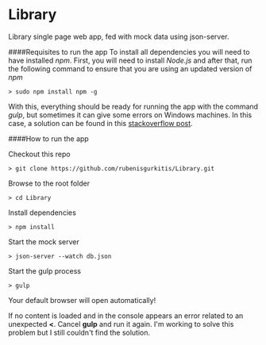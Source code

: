 # Library
Library single page web app, fed with mock data using json-server.

####Requisites to run the app
To install all dependencies you will need to have installed *npm*. First, you will need to install *Node.js* and after that, run the following command to ensure that you are using an updated version of *npm*
```
> sudo npm install npm -g
```
With this, everything should be ready for running the app with the command *gulp*, but sometimes it can give some errors on Windows machines. In this case, a solution can be found in this [stackoverflow post](http://stackoverflow.com/a/24042936).

####How to run the app

Checkout this repo
```
> git clone https://github.com/rubenisgurkitis/Library.git
```
Browse to the root folder
```
> cd Library
```
Install dependencies
```
> npm install
```
Start the mock server
```
> json-server --watch db.json
```
Start the gulp process
```
> gulp
```
Your default browser will open automatically!

If no content is loaded and in the console appears an error related to an unexpected **<**.
Cancel **gulp** and run it again. I'm working to solve this problem but I still couldn't find the solution.  

